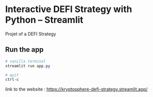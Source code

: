 
# Interactive DEFI Strategy with Python – Streamlit

Projet of a DEFI Strategy


## Run the app
```Powershell
# vanilla terminal
streamlit run app.py

# quit
ctrl-c
```

link to the website : https://kryptosphere-defi-strategy.streamlit.app/
